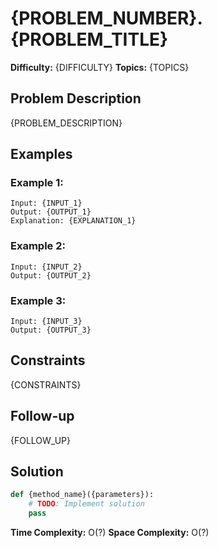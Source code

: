 # {PROBLEM_NUMBER}. {PROBLEM_TITLE}

**Difficulty:** {DIFFICULTY}
**Topics:** {TOPICS}

## Problem Description

{PROBLEM_DESCRIPTION}

## Examples

### Example 1:

```
Input: {INPUT_1}
Output: {OUTPUT_1}
Explanation: {EXPLANATION_1}
```

### Example 2:

```
Input: {INPUT_2}
Output: {OUTPUT_2}
```

### Example 3:

```
Input: {INPUT_3}
Output: {OUTPUT_3}
```

## Constraints

{CONSTRAINTS}

## Follow-up

{FOLLOW_UP}

## Solution

```python
def {method_name}({parameters}):
    # TODO: Implement solution
    pass
```

**Time Complexity:** O(?)
**Space Complexity:** O(?)
